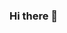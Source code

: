 ### Hi there 👋

<!--
**brandonmay687/brandonmay687** is a ✨ _special_ ✨ repository because its `README.md` (this file) appears on your GitHub profile.

Here are some ideas to get you started:

- 🔭 I’m currently working on completing my full stack JavaScript certification with Bloom Tech, FKA Lambda School
- 🌱 I’m currently learning Algorithms and Data Structures
- 🤔 I’m interested in improving my algorithm and backend skillset along with learning web design
- 💬 Always available to discuss any and all aspects of web development and web design
- 📫 Feel free to email me at brandonmay687@gmail.com or send me a dm on linkedIn at https://www.linkedin.com/in/brandon-may-782862161/
- ⚡ Fun fact: I enjoy solving puzzles and problems so much I even do it in my free time, usually via video games
-->
